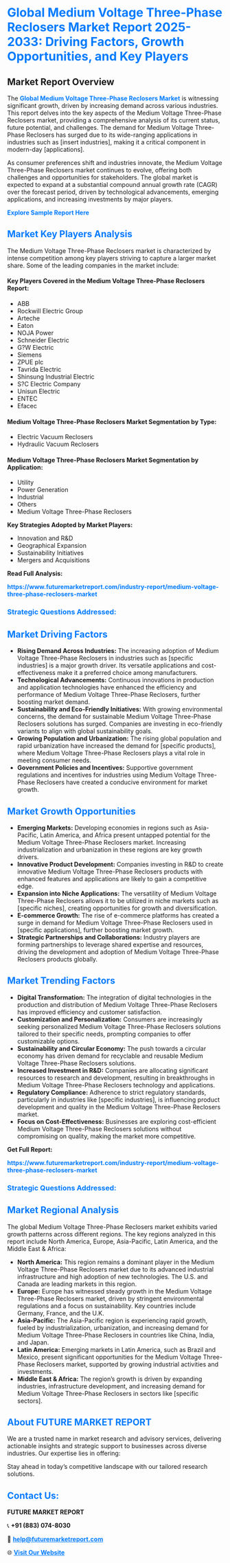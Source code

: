 <h1 style="color: #007BFF;">Global Medium Voltage Three-Phase Reclosers Market Report 2025-2033: Driving Factors, Growth Opportunities, and Key Players</h1>

<section id="overview">
<h2>Market Report Overview</h2>
<p>The <a href="https://www.futuremarketreport.com/industry-report/medium-voltage-three-phase-reclosers-market" style="color: #007BFF; text-decoration: none;"><strong>Global Medium Voltage Three-Phase Reclosers Market</strong></a> is witnessing significant growth, driven by increasing demand across various industries. This report delves into the key aspects of the Medium Voltage Three-Phase Reclosers market, providing a comprehensive analysis of its current status, future potential, and challenges. The demand for Medium Voltage Three-Phase Reclosers has surged due to its wide-ranging applications in industries such as [insert industries], making it a critical component in modern-day [applications].</p>
<p>As consumer preferences shift and industries innovate, the Medium Voltage Three-Phase Reclosers market continues to evolve, offering both challenges and opportunities for stakeholders. The global market is expected to expand at a substantial compound annual growth rate (CAGR) over the forecast period, driven by technological advancements, emerging applications, and increasing investments by major players.</p>
</section>

<section id="overview">
<p><a href="https://www.futuremarketreport.com/request-sample/reportId=124387" style="color: #007BFF; text-decoration: none;"><strong>Explore Sample Report Here</strong></a></p>
</section>

<section id="key-players">
<h2 style="color: #007BFF;">Market Key Players Analysis</h2>
<p>The Medium Voltage Three-Phase Reclosers market is characterized by intense competition among key players striving to capture a larger market share. Some of the leading companies in the market include:</p>
<h4>Key Players Covered in the Medium Voltage Three-Phase Reclosers Report:</h4>
<ul><li>ABB</li><li>Rockwill Electric Group</li><li>Arteche</li><li>Eaton</li><li>NOJA Power</li><li>Schneider Electric</li><li>G?W Electric</li><li>Siemens</li><li>ZPUE plc</li><li>Tavrida Electric</li><li>Shinsung Industrial Electric</li><li>S?C Electric Company</li><li>Unisun Electric</li><li>ENTEC</li><li>Efacec</li></ul>
<h4>Medium Voltage Three-Phase Reclosers Market Segmentation by Type:</h4>
<ul><li>Electric Vacuum Reclosers</li><li>Hydraulic Vacuum Reclosers</li></ul>

<h4>Medium Voltage Three-Phase Reclosers Market Segmentation by Application:</h4>
<ul><li>Utility</li><li>Power Generation</li><li>Industrial</li><li>Others</li><li>Medium Voltage Three-Phase Reclosers</li></ul>
<p><strong>Key Strategies Adopted by Market Players:</strong></p>
<ul>
<li>Innovation and R&D</li>
<li>Geographical Expansion</li>
<li>Sustainability Initiatives</li>
<li>Mergers and Acquisitions</li>
</ul>
</section>

<section>
<p><strong>Read Full Analysis: </strong></p><a href="https://www.futuremarketreport.com/industry-report/medium-voltage-three-phase-reclosers-market" style="color: #007BFF; text-decoration: none;"><strong>https://www.futuremarketreport.com/industry-report/medium-voltage-three-phase-reclosers-market</strong></a>
<h3 style="color: #007BFF;">Strategic Questions Addressed:</h3>
</section>

<section id="driving-factors">
<h2 style="color: #007BFF;">Market Driving Factors</h2>
<ul>
<li><strong>Rising Demand Across Industries:</strong> The increasing adoption of Medium Voltage Three-Phase Reclosers in industries such as [specific industries] is a major growth driver. Its versatile applications and cost-effectiveness make it a preferred choice among manufacturers.</li>
<li><strong>Technological Advancements:</strong> Continuous innovations in production and application technologies have enhanced the efficiency and performance of Medium Voltage Three-Phase Reclosers, further boosting market demand.</li>
<li><strong>Sustainability and Eco-Friendly Initiatives:</strong> With growing environmental concerns, the demand for sustainable Medium Voltage Three-Phase Reclosers solutions has surged. Companies are investing in eco-friendly variants to align with global sustainability goals.</li>
<li><strong>Growing Population and Urbanization:</strong> The rising global population and rapid urbanization have increased the demand for [specific products], where Medium Voltage Three-Phase Reclosers plays a vital role in meeting consumer needs.</li>
<li><strong>Government Policies and Incentives:</strong> Supportive government regulations and incentives for industries using Medium Voltage Three-Phase Reclosers have created a conducive environment for market growth.</li>
</ul>
</section>

<section id="growth-opportunities">
<h2 style="color: #007BFF;">Market Growth Opportunities</h2>
<ul>
<li><strong>Emerging Markets:</strong> Developing economies in regions such as Asia-Pacific, Latin America, and Africa present untapped potential for the Medium Voltage Three-Phase Reclosers market. Increasing industrialization and urbanization in these regions are key growth drivers.</li>
<li><strong>Innovative Product Development:</strong> Companies investing in R&D to create innovative Medium Voltage Three-Phase Reclosers products with enhanced features and applications are likely to gain a competitive edge.</li>
<li><strong>Expansion into Niche Applications:</strong> The versatility of Medium Voltage Three-Phase Reclosers allows it to be utilized in niche markets such as [specific niches], creating opportunities for growth and diversification.</li>
<li><strong>E-commerce Growth:</strong> The rise of e-commerce platforms has created a surge in demand for Medium Voltage Three-Phase Reclosers used in [specific applications], further boosting market growth.</li>
<li><strong>Strategic Partnerships and Collaborations:</strong> Industry players are forming partnerships to leverage shared expertise and resources, driving the development and adoption of Medium Voltage Three-Phase Reclosers products globally.</li>
</ul>
</section>

<section id="trending-factors">
<h2 style="color: #007BFF;">Market Trending Factors</h2>
<ul>
<li><strong>Digital Transformation:</strong> The integration of digital technologies in the production and distribution of Medium Voltage Three-Phase Reclosers has improved efficiency and customer satisfaction.</li>
<li><strong>Customization and Personalization:</strong> Consumers are increasingly seeking personalized Medium Voltage Three-Phase Reclosers solutions tailored to their specific needs, prompting companies to offer customizable options.</li>
<li><strong>Sustainability and Circular Economy:</strong> The push towards a circular economy has driven demand for recyclable and reusable Medium Voltage Three-Phase Reclosers solutions.</li>
<li><strong>Increased Investment in R&D:</strong> Companies are allocating significant resources to research and development, resulting in breakthroughs in Medium Voltage Three-Phase Reclosers technology and applications.</li>
<li><strong>Regulatory Compliance:</strong> Adherence to strict regulatory standards, particularly in industries like [specific industries], is influencing product development and quality in the Medium Voltage Three-Phase Reclosers market.</li>
<li><strong>Focus on Cost-Effectiveness:</strong> Businesses are exploring cost-efficient Medium Voltage Three-Phase Reclosers solutions without compromising on quality, making the market more competitive.</li>
</ul>
</section>

<section>
<p><strong>Get Full Report: </strong></p><a href="https://www.futuremarketreport.com/industry-report/medium-voltage-three-phase-reclosers-market" style="color: #007BFF; text-decoration: none;"><strong>https://www.futuremarketreport.com/industry-report/medium-voltage-three-phase-reclosers-market</strong></a>
<h3 style="color: #007BFF;">Strategic Questions Addressed:</h3>
</section>


<section id="regional-analysis">
<h2 style="color: #007BFF;">Market Regional Analysis</h2>
<p>The global Medium Voltage Three-Phase Reclosers market exhibits varied growth patterns across different regions. The key regions analyzed in this report include North America, Europe, Asia-Pacific, Latin America, and the Middle East & Africa:</p>
<ul>
<li><strong>North America:</strong> This region remains a dominant player in the Medium Voltage Three-Phase Reclosers market due to its advanced industrial infrastructure and high adoption of new technologies. The U.S. and Canada are leading markets in this region.</li>
<li><strong>Europe:</strong> Europe has witnessed steady growth in the Medium Voltage Three-Phase Reclosers market, driven by stringent environmental regulations and a focus on sustainability. Key countries include Germany, France, and the U.K.</li>
<li><strong>Asia-Pacific:</strong> The Asia-Pacific region is experiencing rapid growth, fueled by industrialization, urbanization, and increasing demand for Medium Voltage Three-Phase Reclosers in countries like China, India, and Japan.</li>
<li><strong>Latin America:</strong> Emerging markets in Latin America, such as Brazil and Mexico, present significant opportunities for the Medium Voltage Three-Phase Reclosers market, supported by growing industrial activities and investments.</li>
<li><strong>Middle East & Africa:</strong> The region’s growth is driven by expanding industries, infrastructure development, and increasing demand for Medium Voltage Three-Phase Reclosers in sectors like [specific sectors].</li>
</ul>
</section>

<footer>
<h2 style="color: #007BFF;">About FUTURE MARKET REPORT</h2>
<p>We are a trusted name in market research and advisory services, delivering actionable insights and strategic support to businesses across diverse industries. Our expertise lies in offering:</p>

<p>Stay ahead in today’s competitive landscape with our tailored research solutions.</p>

<h2 style="color: #007BFF;">Contact Us:</h2>
<p><strong>FUTURE MARKET REPORT</strong></p>
<p>📞 <strong>+91 (883) 074-8030</strong></p>
<p>📧 <strong><a href="mailto:help@futuremarketreport.com" style="color: #007BFF;">help@futuremarketreport.com</a></strong></p>
<p>🌐 <strong><a href="https://www.futuremarketreport.com/" style="color: #007BFF;">Visit Our Website</a></strong></p>
</footer>